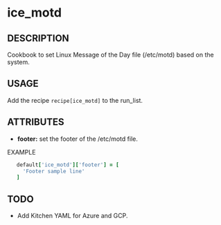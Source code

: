 # ice_motd

## DESCRIPTION

Cookbook to set Linux Message of the Day file (/etc/motd) based on the system.

## USAGE

Add the recipe ```recipe[ice_motd]``` to the run_list.

## ATTRIBUTES

* __footer:__ set the footer of the /etc/motd file.
  
EXAMPLE
```ruby
   default['ice_motd']['footer'] = [
     'Footer sample line'
   ]
```

## TODO
- Add Kitchen YAML for Azure and GCP.


